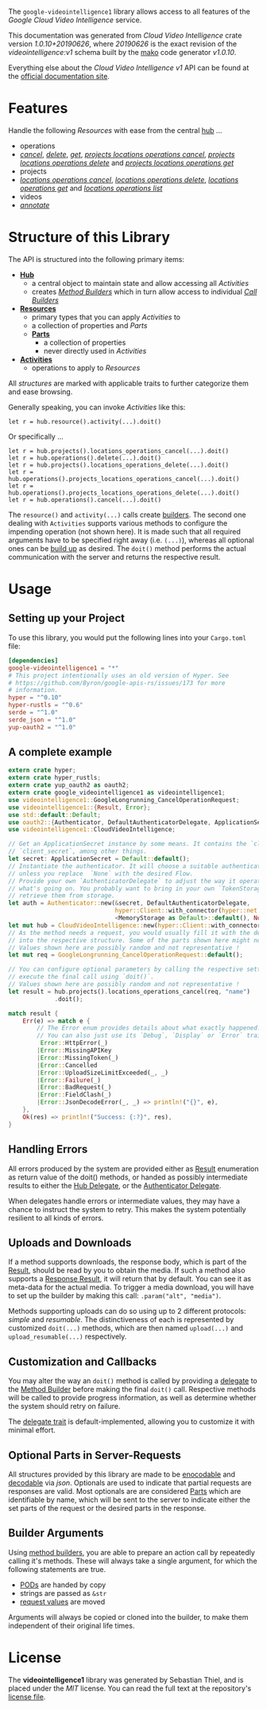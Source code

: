 <!---
DO NOT EDIT !
This file was generated automatically from 'src/mako/api/README.md.mako'
DO NOT EDIT !
-->
The `google-videointelligence1` library allows access to all features of the *Google Cloud Video Intelligence* service.

This documentation was generated from *Cloud Video Intelligence* crate version *1.0.10+20190626*, where *20190626* is the exact revision of the *videointelligence:v1* schema built by the [mako](http://www.makotemplates.org/) code generator *v1.0.10*.

Everything else about the *Cloud Video Intelligence* *v1* API can be found at the
[official documentation site](https://cloud.google.com/video-intelligence/docs/).
# Features

Handle the following *Resources* with ease from the central [hub](https://docs.rs/google-videointelligence1/1.0.10+20190626/google_videointelligence1/struct.CloudVideoIntelligence.html) ... 

* operations
 * [*cancel*](https://docs.rs/google-videointelligence1/1.0.10+20190626/google_videointelligence1/struct.OperationCancelCall.html), [*delete*](https://docs.rs/google-videointelligence1/1.0.10+20190626/google_videointelligence1/struct.OperationDeleteCall.html), [*get*](https://docs.rs/google-videointelligence1/1.0.10+20190626/google_videointelligence1/struct.OperationGetCall.html), [*projects locations operations cancel*](https://docs.rs/google-videointelligence1/1.0.10+20190626/google_videointelligence1/struct.OperationProjectLocationOperationCancelCall.html), [*projects locations operations delete*](https://docs.rs/google-videointelligence1/1.0.10+20190626/google_videointelligence1/struct.OperationProjectLocationOperationDeleteCall.html) and [*projects locations operations get*](https://docs.rs/google-videointelligence1/1.0.10+20190626/google_videointelligence1/struct.OperationProjectLocationOperationGetCall.html)
* projects
 * [*locations operations cancel*](https://docs.rs/google-videointelligence1/1.0.10+20190626/google_videointelligence1/struct.ProjectLocationOperationCancelCall.html), [*locations operations delete*](https://docs.rs/google-videointelligence1/1.0.10+20190626/google_videointelligence1/struct.ProjectLocationOperationDeleteCall.html), [*locations operations get*](https://docs.rs/google-videointelligence1/1.0.10+20190626/google_videointelligence1/struct.ProjectLocationOperationGetCall.html) and [*locations operations list*](https://docs.rs/google-videointelligence1/1.0.10+20190626/google_videointelligence1/struct.ProjectLocationOperationListCall.html)
* videos
 * [*annotate*](https://docs.rs/google-videointelligence1/1.0.10+20190626/google_videointelligence1/struct.VideoAnnotateCall.html)




# Structure of this Library

The API is structured into the following primary items:

* **[Hub](https://docs.rs/google-videointelligence1/1.0.10+20190626/google_videointelligence1/struct.CloudVideoIntelligence.html)**
    * a central object to maintain state and allow accessing all *Activities*
    * creates [*Method Builders*](https://docs.rs/google-videointelligence1/1.0.10+20190626/google_videointelligence1/trait.MethodsBuilder.html) which in turn
      allow access to individual [*Call Builders*](https://docs.rs/google-videointelligence1/1.0.10+20190626/google_videointelligence1/trait.CallBuilder.html)
* **[Resources](https://docs.rs/google-videointelligence1/1.0.10+20190626/google_videointelligence1/trait.Resource.html)**
    * primary types that you can apply *Activities* to
    * a collection of properties and *Parts*
    * **[Parts](https://docs.rs/google-videointelligence1/1.0.10+20190626/google_videointelligence1/trait.Part.html)**
        * a collection of properties
        * never directly used in *Activities*
* **[Activities](https://docs.rs/google-videointelligence1/1.0.10+20190626/google_videointelligence1/trait.CallBuilder.html)**
    * operations to apply to *Resources*

All *structures* are marked with applicable traits to further categorize them and ease browsing.

Generally speaking, you can invoke *Activities* like this:

```Rust,ignore
let r = hub.resource().activity(...).doit()
```

Or specifically ...

```ignore
let r = hub.projects().locations_operations_cancel(...).doit()
let r = hub.operations().delete(...).doit()
let r = hub.projects().locations_operations_delete(...).doit()
let r = hub.operations().projects_locations_operations_cancel(...).doit()
let r = hub.operations().projects_locations_operations_delete(...).doit()
let r = hub.operations().cancel(...).doit()
```

The `resource()` and `activity(...)` calls create [builders][builder-pattern]. The second one dealing with `Activities` 
supports various methods to configure the impending operation (not shown here). It is made such that all required arguments have to be 
specified right away (i.e. `(...)`), whereas all optional ones can be [build up][builder-pattern] as desired.
The `doit()` method performs the actual communication with the server and returns the respective result.

# Usage

## Setting up your Project

To use this library, you would put the following lines into your `Cargo.toml` file:

```toml
[dependencies]
google-videointelligence1 = "*"
# This project intentionally uses an old version of Hyper. See
# https://github.com/Byron/google-apis-rs/issues/173 for more
# information.
hyper = "^0.10"
hyper-rustls = "^0.6"
serde = "^1.0"
serde_json = "^1.0"
yup-oauth2 = "^1.0"
```

## A complete example

```Rust
extern crate hyper;
extern crate hyper_rustls;
extern crate yup_oauth2 as oauth2;
extern crate google_videointelligence1 as videointelligence1;
use videointelligence1::GoogleLongrunning_CancelOperationRequest;
use videointelligence1::{Result, Error};
use std::default::Default;
use oauth2::{Authenticator, DefaultAuthenticatorDelegate, ApplicationSecret, MemoryStorage};
use videointelligence1::CloudVideoIntelligence;

// Get an ApplicationSecret instance by some means. It contains the `client_id` and 
// `client_secret`, among other things.
let secret: ApplicationSecret = Default::default();
// Instantiate the authenticator. It will choose a suitable authentication flow for you, 
// unless you replace  `None` with the desired Flow.
// Provide your own `AuthenticatorDelegate` to adjust the way it operates and get feedback about 
// what's going on. You probably want to bring in your own `TokenStorage` to persist tokens and
// retrieve them from storage.
let auth = Authenticator::new(&secret, DefaultAuthenticatorDelegate,
                              hyper::Client::with_connector(hyper::net::HttpsConnector::new(hyper_rustls::TlsClient::new())),
                              <MemoryStorage as Default>::default(), None);
let mut hub = CloudVideoIntelligence::new(hyper::Client::with_connector(hyper::net::HttpsConnector::new(hyper_rustls::TlsClient::new())), auth);
// As the method needs a request, you would usually fill it with the desired information
// into the respective structure. Some of the parts shown here might not be applicable !
// Values shown here are possibly random and not representative !
let mut req = GoogleLongrunning_CancelOperationRequest::default();

// You can configure optional parameters by calling the respective setters at will, and
// execute the final call using `doit()`.
// Values shown here are possibly random and not representative !
let result = hub.projects().locations_operations_cancel(req, "name")
             .doit();

match result {
    Err(e) => match e {
        // The Error enum provides details about what exactly happened.
        // You can also just use its `Debug`, `Display` or `Error` traits
         Error::HttpError(_)
        |Error::MissingAPIKey
        |Error::MissingToken(_)
        |Error::Cancelled
        |Error::UploadSizeLimitExceeded(_, _)
        |Error::Failure(_)
        |Error::BadRequest(_)
        |Error::FieldClash(_)
        |Error::JsonDecodeError(_, _) => println!("{}", e),
    },
    Ok(res) => println!("Success: {:?}", res),
}

```
## Handling Errors

All errors produced by the system are provided either as [Result](https://docs.rs/google-videointelligence1/1.0.10+20190626/google_videointelligence1/enum.Result.html) enumeration as return value of 
the doit() methods, or handed as possibly intermediate results to either the 
[Hub Delegate](https://docs.rs/google-videointelligence1/1.0.10+20190626/google_videointelligence1/trait.Delegate.html), or the [Authenticator Delegate](https://docs.rs/yup-oauth2/*/yup_oauth2/trait.AuthenticatorDelegate.html).

When delegates handle errors or intermediate values, they may have a chance to instruct the system to retry. This 
makes the system potentially resilient to all kinds of errors.

## Uploads and Downloads
If a method supports downloads, the response body, which is part of the [Result](https://docs.rs/google-videointelligence1/1.0.10+20190626/google_videointelligence1/enum.Result.html), should be
read by you to obtain the media.
If such a method also supports a [Response Result](https://docs.rs/google-videointelligence1/1.0.10+20190626/google_videointelligence1/trait.ResponseResult.html), it will return that by default.
You can see it as meta-data for the actual media. To trigger a media download, you will have to set up the builder by making
this call: `.param("alt", "media")`.

Methods supporting uploads can do so using up to 2 different protocols: 
*simple* and *resumable*. The distinctiveness of each is represented by customized 
`doit(...)` methods, which are then named `upload(...)` and `upload_resumable(...)` respectively.

## Customization and Callbacks

You may alter the way an `doit()` method is called by providing a [delegate](https://docs.rs/google-videointelligence1/1.0.10+20190626/google_videointelligence1/trait.Delegate.html) to the 
[Method Builder](https://docs.rs/google-videointelligence1/1.0.10+20190626/google_videointelligence1/trait.CallBuilder.html) before making the final `doit()` call. 
Respective methods will be called to provide progress information, as well as determine whether the system should 
retry on failure.

The [delegate trait](https://docs.rs/google-videointelligence1/1.0.10+20190626/google_videointelligence1/trait.Delegate.html) is default-implemented, allowing you to customize it with minimal effort.

## Optional Parts in Server-Requests

All structures provided by this library are made to be [enocodable](https://docs.rs/google-videointelligence1/1.0.10+20190626/google_videointelligence1/trait.RequestValue.html) and 
[decodable](https://docs.rs/google-videointelligence1/1.0.10+20190626/google_videointelligence1/trait.ResponseResult.html) via *json*. Optionals are used to indicate that partial requests are responses 
are valid.
Most optionals are are considered [Parts](https://docs.rs/google-videointelligence1/1.0.10+20190626/google_videointelligence1/trait.Part.html) which are identifiable by name, which will be sent to 
the server to indicate either the set parts of the request or the desired parts in the response.

## Builder Arguments

Using [method builders](https://docs.rs/google-videointelligence1/1.0.10+20190626/google_videointelligence1/trait.CallBuilder.html), you are able to prepare an action call by repeatedly calling it's methods.
These will always take a single argument, for which the following statements are true.

* [PODs][wiki-pod] are handed by copy
* strings are passed as `&str`
* [request values](https://docs.rs/google-videointelligence1/1.0.10+20190626/google_videointelligence1/trait.RequestValue.html) are moved

Arguments will always be copied or cloned into the builder, to make them independent of their original life times.

[wiki-pod]: http://en.wikipedia.org/wiki/Plain_old_data_structure
[builder-pattern]: http://en.wikipedia.org/wiki/Builder_pattern
[google-go-api]: https://github.com/google/google-api-go-client

# License
The **videointelligence1** library was generated by Sebastian Thiel, and is placed 
under the *MIT* license.
You can read the full text at the repository's [license file][repo-license].

[repo-license]: https://github.com/Byron/google-apis-rsblob/master/LICENSE.md
